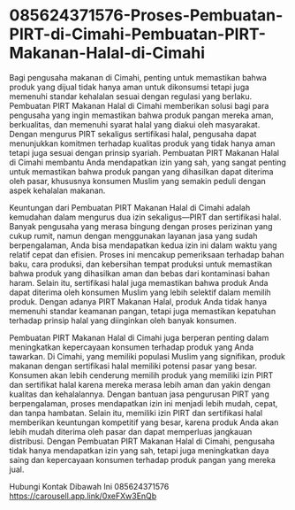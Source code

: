 # 085624371576-Proses-Pembuatan-PIRT-di-Cimahi-Pembuatan-PIRT-Makanan-Halal-di-Cimahi

Bagi pengusaha makanan di Cimahi, penting untuk memastikan bahwa produk yang dijual tidak hanya aman untuk dikonsumsi tetapi juga memenuhi standar kehalalan sesuai dengan regulasi yang berlaku. Pembuatan PIRT Makanan Halal di Cimahi memberikan solusi bagi para pengusaha yang ingin memastikan bahwa produk pangan mereka aman, berkualitas, dan memenuhi syarat halal yang diakui oleh masyarakat. Dengan mengurus PIRT sekaligus sertifikasi halal, pengusaha dapat menunjukkan komitmen terhadap kualitas produk yang tidak hanya aman tetapi juga sesuai dengan prinsip syariah. Pembuatan PIRT Makanan Halal di Cimahi membantu Anda mendapatkan izin yang sah, yang sangat penting untuk memastikan bahwa produk pangan yang dihasilkan dapat diterima oleh pasar, khususnya konsumen Muslim yang semakin peduli dengan aspek kehalalan makanan.

Keuntungan dari Pembuatan PIRT Makanan Halal di Cimahi adalah kemudahan dalam mengurus dua izin sekaligus—PIRT dan sertifikasi halal. Banyak pengusaha yang merasa bingung dengan proses perizinan yang cukup rumit, namun dengan menggunakan layanan jasa yang sudah berpengalaman, Anda bisa mendapatkan kedua izin ini dalam waktu yang relatif cepat dan efisien. Proses ini mencakup pemeriksaan terhadap bahan baku, cara produksi, dan kebersihan tempat produksi untuk memastikan bahwa produk yang dihasilkan aman dan bebas dari kontaminasi bahan haram. Selain itu, sertifikasi halal juga memastikan bahwa produk Anda dapat diterima oleh konsumen Muslim yang lebih selektif dalam memilih produk. Dengan adanya PIRT Makanan Halal, produk Anda tidak hanya memenuhi standar keamanan pangan, tetapi juga memastikan kepatuhan terhadap prinsip halal yang diinginkan oleh banyak konsumen.

Pembuatan PIRT Makanan Halal di Cimahi juga berperan penting dalam meningkatkan kepercayaan konsumen terhadap produk yang Anda tawarkan. Di Cimahi, yang memiliki populasi Muslim yang signifikan, produk makanan dengan sertifikasi halal memiliki potensi pasar yang besar. Konsumen akan lebih cenderung memilih produk yang memiliki izin PIRT dan sertifikat halal karena mereka merasa lebih aman dan yakin dengan kualitas dan kehalalannya. Dengan bantuan jasa pengurusan PIRT yang berpengalaman, proses mendapatkan izin ini menjadi lebih mudah, cepat, dan tanpa hambatan. Selain itu, memiliki izin PIRT dan sertifikasi halal memberikan keuntungan kompetitif yang besar, karena produk Anda akan lebih mudah diterima oleh pasar dan dapat memperluas jangkauan distribusi. Dengan Pembuatan PIRT Makanan Halal di Cimahi, pengusaha tidak hanya mendapatkan izin yang sah, tetapi juga meningkatkan daya saing dan kepercayaan konsumen terhadap produk pangan yang mereka jual.


Hubungi Kontak Dibawah Ini
085624371576
https://carousell.app.link/0xeFXw3EnQb
